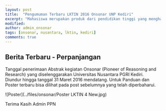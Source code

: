 ```yaml
---
layout: post
title:  "Pengumuman Terbaru LKTIN 2016 Onsonar UNP Kediri"
excerpt: "Mahasiswa merupakan produk dari pendidikan tinggi yang menghasilkan lulusan yang mempunyai sikap kecendekiawanan. Sikap tersebut meliputi sikap sebagai penemu, pemadu, penerap, serta sebagai pengembang IPTEKS. Untuk itu, mahasiswa yang merupakan salah satu kelompok masyarakat ilmiah harus mempunyai ciri kehidupan akademis yang dinamis."
modified: 
author: admin_onsonar
tags: [onsonar, nusantara, lktin, kediri]
comments: true
---
```

## Berita Terbaru - Perpanjangan

Tanggal penerimaan Abstrak kegiatan Onsonar (Pioneer of Reasoning and Research) yang diselenggarakan Universitas Nusantara PGRI Kediri.
Diundur hingga tanggal 31 Maret 2016 mendatang.
Untuk Panduan dan Poster terbaru bisa dilihat pada post sebelumnya yang telah diperbaharui.

![Poster](../files/onsonar/Poster LKTIN 4 New.jpg)

Terima Kasih
Admin PPN
